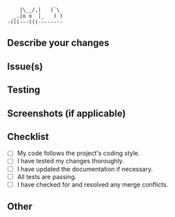 ```
    |\__/,|   (`\
  _.|o o  |_   ) )
-(((---(((--------
```
## Describe your changes

<!-- Provide a clear and concise description of the changes you've made. -->

## Issue(s)

<!-- If applicable, reference any related issues. -->

## Testing

<!-- Describe the testing process you've undertaken to ensure your changes work as expected. -->

## Screenshots (if applicable)

<!-- Include screenshots or gifs to visually demonstrate your changes, especially if they affect the UI. -->

## Checklist

- [ ] My code follows the project's coding style.
- [ ] I have tested my changes thoroughly.
- [ ] I have updated the documentation if necessary.
- [ ] All tests are passing.
- [ ] I have checked for and resolved any merge conflicts.

## Other

<!-- Add any additional information or notes that may be relevant. -->